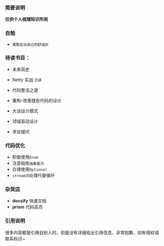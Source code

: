 ### 简要说明

  **仅供个人梳理知识所用**

### 自勉
- `勇敢走出自己的舒适区`

### 待读书目：
- 未来简史
- Netty 实战 `已读`
- 代码整洁之道
- 重构-改善既有代码的设计
- 大话设计模式
- 领域驱动设计

- 学会提问

### 代码优化
- 积极使用`Enum`
- 注意锻炼`抽象能力`
- 合理使用`Optional`
- `stream流`处理代替循环

### 杂货店
- **docsify** 快速文档
- **prism** 代码高亮

### 引用说明

  很多内容都是引用自别人的，但是没有详细给出引用信息、非常抱歉、如有侵权请联系标识~
